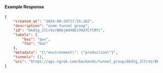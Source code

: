 <!-- Code generated for API Clients. DO NOT EDIT. -->

#### Example Response

```json
{
	"created_at": "2024-08-26T17:55:26Z",
	"description": "acme tunnel group",
	"id": "bkdtg_2lCrVzrB6bjW4XAE37H2YCflMfc",
	"labels": {
		"baz": "qux",
		"foo": "bar"
	},
	"metadata": "{\"environment\": \"production\"}",
	"tunnels": [],
	"uri": "https://api.ngrok.com/backends/tunnel_group/bkdtg_2lCrVzrB6bjW4XAE37H2YCflMfc"
}
```
